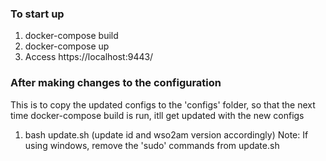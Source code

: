 ### To start up
1. docker-compose build
2. docker-compose up
3. Access https://localhost:9443/

### After making changes to the configuration
This is to copy the updated configs to the 'configs' folder, so that the next time docker-compose build is run, itll get updated with the new configs
1. bash update.sh (update id and wso2am version accordingly)
Note: If using windows, remove the 'sudo' commands from update.sh

